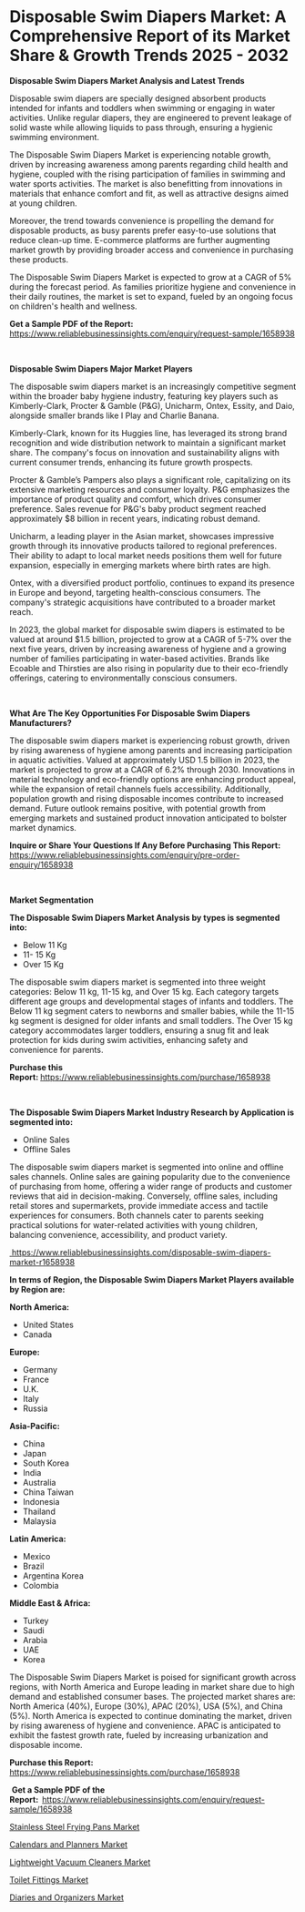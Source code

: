 <p><h1>Disposable Swim Diapers Market: A Comprehensive Report of its Market Share & Growth Trends 2025 - 2032</h1></p><p><strong>Disposable Swim Diapers Market Analysis and Latest Trends</strong></p>
<p><p>Disposable swim diapers are specially designed absorbent products intended for infants and toddlers when swimming or engaging in water activities. Unlike regular diapers, they are engineered to prevent leakage of solid waste while allowing liquids to pass through, ensuring a hygienic swimming environment.</p><p>The Disposable Swim Diapers Market is experiencing notable growth, driven by increasing awareness among parents regarding child health and hygiene, coupled with the rising participation of families in swimming and water sports activities. The market is also benefitting from innovations in materials that enhance comfort and fit, as well as attractive designs aimed at young children.</p><p>Moreover, the trend towards convenience is propelling the demand for disposable products, as busy parents prefer easy-to-use solutions that reduce clean-up time. E-commerce platforms are further augmenting market growth by providing broader access and convenience in purchasing these products. </p><p>The Disposable Swim Diapers Market is expected to grow at a CAGR of 5% during the forecast period. As families prioritize hygiene and convenience in their daily routines, the market is set to expand, fueled by an ongoing focus on children's health and wellness.</p></p>
<p><strong>Get a Sample PDF of the Report:&nbsp;</strong> <a href="https://www.reliablebusinessinsights.com/enquiry/request-sample/1658938?utm_campaign=60&utm_medium=2&utm_source=Github&utm_content=ia&utm_term=06022025&utm_id=disposable-swim-diapers">https://www.reliablebusinessinsights.com/enquiry/request-sample/1658938</a></p>
<p>&nbsp;</p>
<p><strong>Disposable Swim Diapers Major Market Players</strong></p>
<p><p>The disposable swim diapers market is an increasingly competitive segment within the broader baby hygiene industry, featuring key players such as Kimberly-Clark, Procter & Gamble (P&G), Unicharm, Ontex, Essity, and Daio, alongside smaller brands like I Play and Charlie Banana.</p><p>Kimberly-Clark, known for its Huggies line, has leveraged its strong brand recognition and wide distribution network to maintain a significant market share. The company's focus on innovation and sustainability aligns with current consumer trends, enhancing its future growth prospects.</p><p>Procter & Gamble’s Pampers also plays a significant role, capitalizing on its extensive marketing resources and consumer loyalty. P&G emphasizes the importance of product quality and comfort, which drives consumer preference. Sales revenue for P&G's baby product segment reached approximately $8 billion in recent years, indicating robust demand.</p><p>Unicharm, a leading player in the Asian market, showcases impressive growth through its innovative products tailored to regional preferences. Their ability to adapt to local market needs positions them well for future expansion, especially in emerging markets where birth rates are high.</p><p>Ontex, with a diversified product portfolio, continues to expand its presence in Europe and beyond, targeting health-conscious consumers. The company's strategic acquisitions have contributed to a broader market reach.</p><p>In 2023, the global market for disposable swim diapers is estimated to be valued at around $1.5 billion, projected to grow at a CAGR of 5-7% over the next five years, driven by increasing awareness of hygiene and a growing number of families participating in water-based activities. Brands like Ecoable and Thirsties are also rising in popularity due to their eco-friendly offerings, catering to environmentally conscious consumers.</p></p>
<p>&nbsp;</p>
<p><strong>What Are The Key Opportunities For Disposable Swim Diapers Manufacturers?</strong></p>
<p><p>The disposable swim diapers market is experiencing robust growth, driven by rising awareness of hygiene among parents and increasing participation in aquatic activities. Valued at approximately USD 1.5 billion in 2023, the market is projected to grow at a CAGR of 6.2% through 2030. Innovations in material technology and eco-friendly options are enhancing product appeal, while the expansion of retail channels fuels accessibility. Additionally, population growth and rising disposable incomes contribute to increased demand. Future outlook remains positive, with potential growth from emerging markets and sustained product innovation anticipated to bolster market dynamics.</p></p>
<p><strong>Inquire or Share Your Questions If Any Before Purchasing This Report:</strong> <a href="https://www.reliablebusinessinsights.com/enquiry/pre-order-enquiry/1658938?utm_campaign=60&utm_medium=2&utm_source=Github&utm_content=ia&utm_term=06022025&utm_id=disposable-swim-diapers">https://www.reliablebusinessinsights.com/enquiry/pre-order-enquiry/1658938</a></p>
<p>&nbsp;</p>
<p><strong>Market Segmentation</strong></p>
<p><strong>The Disposable Swim Diapers Market Analysis by types is segmented into:</strong></p>
<p><ul><li>Below 11 Kg</li><li>11- 15 Kg</li><li>Over 15 Kg</li></ul></p>
<p><p>The disposable swim diapers market is segmented into three weight categories: Below 11 kg, 11-15 kg, and Over 15 kg. Each category targets different age groups and developmental stages of infants and toddlers. The Below 11 kg segment caters to newborns and smaller babies, while the 11-15 kg segment is designed for older infants and small toddlers. The Over 15 kg category accommodates larger toddlers, ensuring a snug fit and leak protection for kids during swim activities, enhancing safety and convenience for parents.</p></p>
<p><strong>Purchase this Report:&nbsp;</strong><a href="https://www.reliablebusinessinsights.com/purchase/1658938?utm_campaign=60&utm_medium=2&utm_source=Github&utm_content=ia&utm_term=06022025&utm_id=disposable-swim-diapers">https://www.reliablebusinessinsights.com/purchase/1658938</a></p>
<p>&nbsp;</p>
<p><strong>The Disposable Swim Diapers Market Industry Research by Application is segmented into:</strong></p>
<p><ul><li>Online Sales</li><li>Offline Sales</li></ul></p>
<p><p>The disposable swim diapers market is segmented into online and offline sales channels. Online sales are gaining popularity due to the convenience of purchasing from home, offering a wider range of products and customer reviews that aid in decision-making. Conversely, offline sales, including retail stores and supermarkets, provide immediate access and tactile experiences for consumers. Both channels cater to parents seeking practical solutions for water-related activities with young children, balancing convenience, accessibility, and product variety.</p></p>
<p><a href="https://www.reliablebusinessinsights.com/disposable-swim-diapers-market-r1658938?utm_campaign=60&utm_medium=2&utm_source=Github&utm_content=ia&utm_term=06022025&utm_id=disposable-swim-diapers">&nbsp;https://www.reliablebusinessinsights.com/disposable-swim-diapers-market-r1658938</a></p>
<p><strong>In terms of Region, the Disposable Swim Diapers Market Players available by Region are:</strong></p>
<p>
    <p> <strong> North America: </strong>
        <ul>
            <li>United States</li>
            <li>Canada</li>
        </ul>
        </p> 
    <p> <strong> Europe: </strong>
        <ul>
            <li>Germany</li>
            <li>France</li>
            <li>U.K.</li>
            <li>Italy</li>
            <li>Russia</li>
        </ul>
        </p> 
    <p> <strong> Asia-Pacific: </strong>
        <ul>
            <li>China</li>
            <li>Japan</li>
            <li>South Korea</li>
            <li>India</li>
            <li>Australia</li>
            <li>China Taiwan</li>
            <li>Indonesia</li>
            <li>Thailand</li>
            <li>Malaysia</li>
        </ul>
        </p> 
    <p> <strong> Latin America: </strong>
        <ul>
            <li>Mexico</li>
            <li>Brazil</li>
            <li>Argentina Korea</li>
            <li>Colombia</li>
        </ul>
        </p> 
    <p> <strong> Middle East & Africa: </strong>
        <ul>
            <li>Turkey</li>
            <li>Saudi</li>
            <li>Arabia</li>
            <li>UAE</li>
            <li>Korea</li>
        </ul>
    </p>
    </p>
<p><p>The Disposable Swim Diapers Market is poised for significant growth across regions, with North America and Europe leading in market share due to high demand and established consumer bases. The projected market shares are: North America (40%), Europe (30%), APAC (20%), USA (5%), and China (5%). North America is expected to continue dominating the market, driven by rising awareness of hygiene and convenience. APAC is anticipated to exhibit the fastest growth rate, fueled by increasing urbanization and disposable income.</p></p>
<p><strong>Purchase this Report: </strong><a href="https://www.reliablebusinessinsights.com/purchase/1658938?utm_campaign=60&utm_medium=2&utm_source=Github&utm_content=ia&utm_term=06022025&utm_id=disposable-swim-diapers">https://www.reliablebusinessinsights.com/purchase/1658938</a></p>
<p>&nbsp;<strong>Get a Sample PDF of the Report:&nbsp;&nbsp;</strong><a href="https://www.reliablebusinessinsights.com/enquiry/request-sample/1658938?utm_campaign=60&utm_medium=2&utm_source=Github&utm_content=ia&utm_term=06022025&utm_id=disposable-swim-diapers">https://www.reliablebusinessinsights.com/enquiry/request-sample/1658938</a></p>
<p><strong></strong></p>
<p><p><a href="https://github.com/rebheelder/Market-Research-Report-List-1/blob/main/stainless-steel-frying-pans-market.md?utm_campaign=60&utm_medium=2&utm_source=Github&utm_content=ia&utm_term=06022025&utm_id=disposable-swim-diapers">Stainless Steel Frying Pans Market</a></p><p><a href="https://github.com/alanepetevi/Market-Research-Report-List-1/blob/main/calendars-and-planners-market.md?utm_campaign=60&utm_medium=2&utm_source=Github&utm_content=ia&utm_term=06022025&utm_id=disposable-swim-diapers">Calendars and Planners Market</a></p><p><a href="https://github.com/tjoensfibich/Market-Research-Report-List-1/blob/main/lightweight-vacuum-cleaners-market.md?utm_campaign=60&utm_medium=2&utm_source=Github&utm_content=ia&utm_term=06022025&utm_id=disposable-swim-diapers">Lightweight Vacuum Cleaners Market</a></p><p><a href="https://github.com/iceknahomi/Market-Research-Report-List-1/blob/main/toilet-fittings-market.md?utm_campaign=60&utm_medium=2&utm_source=Github&utm_content=ia&utm_term=06022025&utm_id=disposable-swim-diapers">Toilet Fittings Market</a></p><p><a href="https://github.com/loppibsr/Market-Research-Report-List-1/blob/main/diaries-and-organizers-market.md?utm_campaign=60&utm_medium=2&utm_source=Github&utm_content=ia&utm_term=06022025&utm_id=disposable-swim-diapers">Diaries and Organizers Market</a></p></p>